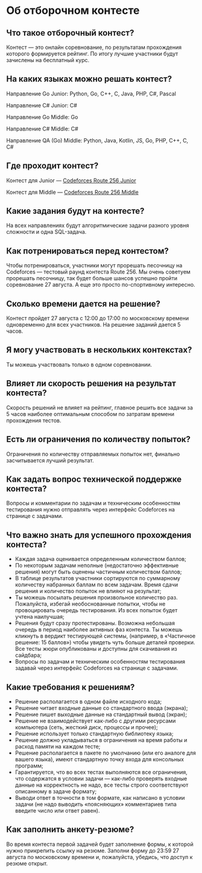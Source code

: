 # Об отборочном контесте
## Что такое отборочный контест?
Контест — это онлайн соревнование, по результатам прохождения которого формируется рейтинг. По итогу лучшие участники будут зачислены на бесплатный курс.

## На каких языках можно решать контест?

Направление Go Junior: Python, Go, C++, C, Java, PHP, C#, Pascal

Направление C# Junior: C#

Направление Go Middle: Go

Направление C# Middle: C#

Направление QA (Go) Middle: Python, Java, Kotlin, JS, Go, PHP, C++, C, С#

## Где проходит контест?
Контест для Junior — [Codeforces Route 256 Junior](https://routejunior.contest.codeforces.com/enter)

Контест для Middle — [Codeforces Route 256 Middle](https://route256.contest.codeforces.com/enter)

## Какие задания будут на контесте?
На всех направлениях будут алгоритмические задачи разного уровня сложности и одна SQL-задача.

## Как потренироваться перед контестом?
Чтобы потренироваться, участники могут прорешать песочницу на Codeforces — тестовый раунд контеста Route 256. Мы очень советуем прорешать песочницу, так будет больше шансов успешно пройти соревнование 27 августа. А еще это просто по-спортивному интересно.

## Сколько времени дается на решение?
Контест пройдет 27 августа с 12:00 до 17:00 по московскому времени одновременно для всех участников. На решение заданий дается 5 часов.

## Я могу участвовать в нескольких контекстах?
Ты можешь участвовать только в одном соревновании.

## Влияет ли скорость решения на результат контеста?
Скорость решений не влияет на рейтинг, главное решить все задачи за 5 часов наиболее оптимальным способом по затратам времени прохождения тестов.

## Есть ли ограничения по количеству попыток?
Ограничения по количеству отправляемых попыток нет, финально засчитывается лучший результат.

## Как задать вопрос технической поддержке контеста?
Вопросы и комментарии по задачам и техническим особенностям тестирования нужно отправлять через интерфейс Codeforces на странице с задачами.

## Что важно знать для успешного прохождения контеста?
- Каждая задача оценивается определенным количеством баллов;
- По некоторым задачам неполные (недостаточно эффективные решения) могут быть оценены частичным количеством баллов;
- В таблице результатов участники сортируются по суммарному количеству набранных баллам по всем задачам. Время сдачи решения и количество попыток не влияют на результат;
- Ты можешь посылать решения произвольное количество раз. Пожалуйста, избегай необоснованные попытки, чтобы не провоцировать очередь тестирования. Из всех попыток будет учтена наилучшая;
- Решения будут сразу протестированы. Возможна небольшая очередь в период наиболее активных фаз контеста. Ты можешь кликнуть в вердикт тестирующей системы, (например, в «Частичное решение: 15 баллов») чтобы увидеть чуть больше деталей проверки. Все тесты жюри опубликованы и доступны для скачивания из сайдбара;
- Вопросы по задачам и техническим особенностям тестирования задавай через интерфейс Codeforces на странице с задачами.


## Какие требования к решениям?
- Решение располагается в одном файле исходного кода;
- Решение читает входные данные со стандартного ввода (экрана);
- Решение пишет выходные данные на стандартный вывод (экран);
- Решение не взаимодействует как-либо с другими ресурсами компьютера (сеть, жесткий диск, процессы и прочее);
- Решение использует только стандартную библиотеку языка;
- Решение должно укладываться в ограничения на время работы и расход памяти на каждом тесте;
- Решение располагается в пакете по умолчанию (или его аналоге для вашего языка), имеют стандартную точку входа для консольных программ;
- Гарантируется, что во всех тестах выполняются все ограничения, что содержатся в условии задачи — как-либо проверять входные данные на корректность не надо, все тесты строго соответствуют описанному в задаче формату;
- Выводи ответ в точности в том формате, как написано в условии задачи (не надо выводить «поясняющих» комментариев типа введите число или ответ равен).


## Как заполнить анкету-резюме?
Во время контеста первой задачей будет заполнение формы, к которой нужно прикрепить ссылку на резюме. Заполни форму до 23:59 27 августа по московскому времени и, пожалуйста, убедись, что доступ к резюме открыт.